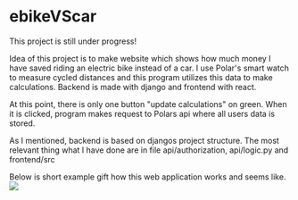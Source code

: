 # ebikeVScar

This project is still under progress!

Idea of this project is to make website which shows how much money I have saved riding an electric bike instead of a car.
I use Polar's smart watch to measure cycled distances and this program utilizes this data to make calculations.
Backend is made with django and frontend with react.

At this point, there is only one button "update calculations" on green. When it is clicked, program makes request to Polars api where all users data is stored.

As I mentioned, backend is based on djangos project structure. The most relevant thing what I have done are in file api/authorization, api/logic.py and frontend/src

Below is short example gift how this web application works and seems like.
![](https://github.com/ViljoHo/ebikeVScar/blob/main/example.gif)
